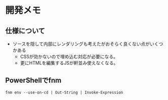 # 開発メモ

## 仕様について

* ソースを隠して内部にレンダリングも考えたがおそらく良くない点がいくつかある
  * CSSが効かないので埋め込む対応が必要になる。
  * 更にHTMLを編集するJSが軒並み使えなくなる。

## PowerShellでfnm

```
fnm env --use-on-cd | Out-String | Invoke-Expression
```
